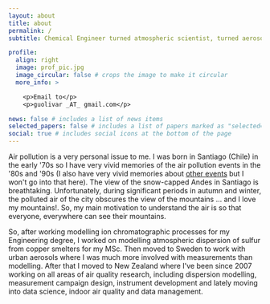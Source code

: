 ```yaml
---
layout: about
title: about
permalink: /
subtitle: Chemical Engineer turned atmospheric scientist, turned aerosol scientist.

profile:
  align: right
  image: prof_pic.jpg
  image_circular: false # crops the image to make it circular
  more_info: >

    <p>Email to</p>
    <p>guolivar _AT_ gmail.com</p>

news: false # includes a list of news items
selected_papers: false # includes a list of papers marked as "selected={true}"
social: true # includes social icons at the bottom of the page
---
```


Air pollution is a very personal issue to me. I was born in Santiago (Chile) in the early '70s so I have very vivid memories of the air pollution events in the '80s and '90s (I also have very vivid memories about [other events](https://en.wikipedia.org/wiki/Military_dictatorship_of_Chile) but I won't go into that here). The view of the snow-capped Andes in Santiago is breathtaking. Unfortunately, during significant periods in autumn and winter, the polluted air of the city obscures the view of the mountains ... and I love my mountains!. So, my main motivation to understand the air is so that everyone, everywhere can see their mountains.

So, after working modelling ion chromatographic processes for my Engineering degree, I worked on modelling atmospheric dispersion of sulfur from copper smelters for my MSc. Then moved to Sweden to work with urban aerosols where I was much more involved with measurements than modelling. After that I moved to New Zealand where I've been since 2007 working on all areas of air quality research, including dispersion modelling, measurement campaign design, instrument development and lately moving into data science, indoor air quality and data management.
